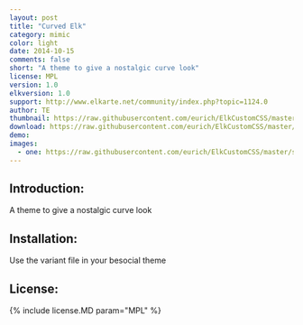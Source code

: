 ```yaml
---
layout: post
title: "Curved Elk"
category: mimic
color: light
date: 2014-10-15
comments: false
short: "A theme to give a nostalgic curve look"
license: MPL
version: 1.0
elkversion: 1.0
support: http://www.elkarte.net/community/index.php?topic=1124.0
author: TE
thumbnail: https://raw.githubusercontent.com/eurich/ElkCustomCSS/master/sample_pics/curved_elk_thumb.png
download: https://raw.githubusercontent.com/eurich/ElkCustomCSS/master/CurvedElk/custom_besocial.css
demo:
images:
  - one: https://raw.githubusercontent.com/eurich/ElkCustomCSS/master/sample_pics/curved_elk.png
---
```


## Introduction:
A theme to give a nostalgic curve look

## Installation:
Use the variant file in your besocial theme

## License:
{% include license.MD param="MPL" %}

